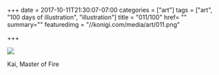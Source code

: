 +++
date = 2017-10-11T21:30:07-07:00
categories = ["art"]
tags = ["art", "100 days of illustration", "illustration"]
title = "011/100"
href= ""
summary=""
featuredimg = "//konigi.com/media/art/011.png"

+++

<img src="//konigi.com/media/art/011.png" />

Kai, Master of Fire
